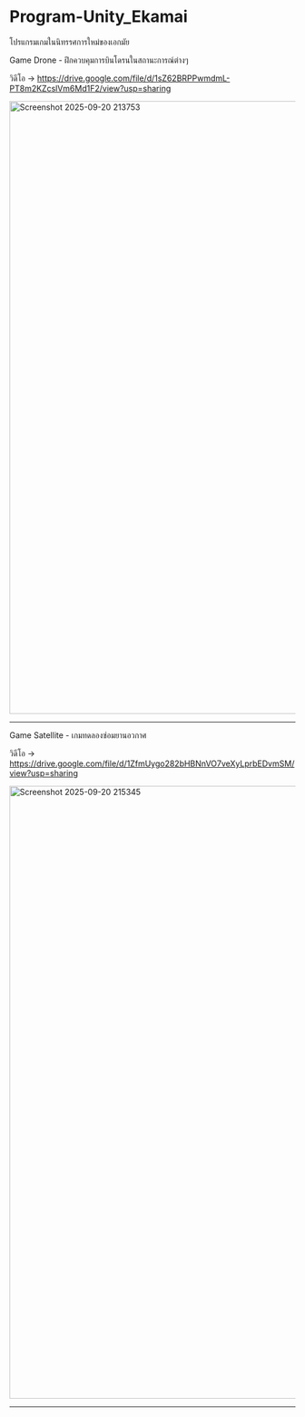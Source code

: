 # Program-Unity_Ekamai
โปรแกรมเกมในนิทรรศการใหม่ของเอกมัย

Game Drone - ฝึกควบคุมการบินโดรนในสถานะการณ์ต่างๆ

วิดีโอ -> https://drive.google.com/file/d/1sZ62BRPPwmdmL-PT8m2KZcslVm6Md1F2/view?usp=sharing

<img width="1920" height="1080" alt="Screenshot 2025-09-20 213753" src="https://github.com/user-attachments/assets/ff560ec7-e91b-43da-9d77-ce0b0dec5e25" />

---------------------

Game Satellite - เกมทดลองซ่อมยานอวกาศ

วิดีโอ -> https://drive.google.com/file/d/1ZfmUygo282bHBNnVO7veXyLprbEDvmSM/view?usp=sharing

<img width="1920" height="1080" alt="Screenshot 2025-09-20 215345" src="https://github.com/user-attachments/assets/cc59df86-6efc-43b8-bded-e685e946fd72" />

---------------------
